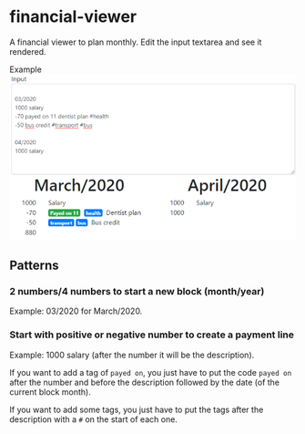 # financial-viewer
A financial viewer to plan monthly. Edit the input textarea and see it rendered.

Example  
![Example](img/example.png)

## Patterns
### 2 numbers/4 numbers to start a new block (month/year)
Example: 03/2020 for March/2020.

### Start with positive or negative number to create a payment line
Example: 1000 salary (after the number it will be the description).

If you want to add a tag of `payed on`, you just have to put the code `payed on` after the number and before the description followed by the date (of the current block month).

If you want to add some tags, you just have to put the tags after the description with a `#` on the start of each one.
